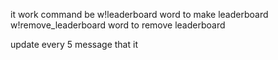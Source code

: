 it work
command be
w!leaderboard word
to make leaderboard
w!remove_leaderboard word
to remove leaderboard

update every 5 message
that it
